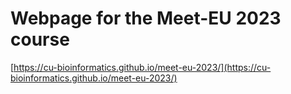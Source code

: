 # Webpage for the Meet-EU 2023 course

[https://cu-bioinformatics.github.io/meet-eu-2023/](https://cu-bioinformatics.github.io/meet-eu-2023/)
